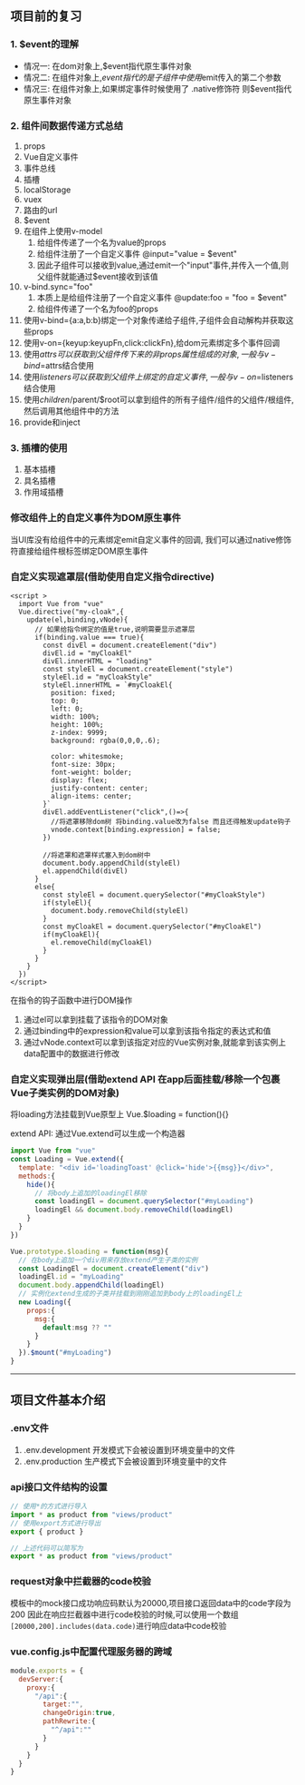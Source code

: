 ## 项目前的复习

### 1. $event的理解
* 情况一: 在dom对象上,$event指代原生事件对象
* 情况二: 在组件对象上,$event指代的是子组件中使用$emit传入的第二个参数
* 情况三: 在组件对象上,如果绑定事件时候使用了  .native修饰符  则$event指代原生事件对象

### 2. 组件间数据传递方式总结
1. props
2. Vue自定义事件
3. 事件总线
4. 插槽
5. localStorage
6. vuex
7. 路由的url
8. $event
9. 在组件上使用v-model
   1. 给组件传递了一个名为value的props
   2. 给组件注册了一个自定义事件 @input="value = $event"
   3. 因此子组件可以接收到value,通过emit一个"input"事件,并传入一个值,则父组件就能通过$event接收到该值
10. v-bind.sync="foo"
    1. 本质上是给组件注册了一个自定义事件  @update:foo = "foo = $event"
    2. 给组件传递了一个名为foo的props
11. 使用v-bind={a:a,b:b}绑定一个对象传递给子组件,子组件会自动解构并获取这些props
12. 使用v-on={keyup:keyupFn,click:clickFn},给dom元素绑定多个事件回调
13. 使用$attrs可以获取到父组件传下来的非props属性组成的对象,一般与v-bind=$attrs结合使用
14. 使用$listeners可以获取到父组件上绑定的自定义事件,一般与v-on=$listeners结合使用
15. 使用$children/$parent/$root可以拿到组件的所有子组件/组件的父组件/根组件,然后调用其他组件中的方法
16. provide和inject


### 3. 插槽的使用
1. 基本插槽
2. 具名插槽
3. 作用域插槽

### 修改组件上的自定义事件为DOM原生事件
当UI库没有给组件中的元素绑定emit自定义事件的回调,
我们可以通过native修饰符直接给组件根标签绑定DOM原生事件


### 自定义实现遮罩层(借助使用自定义指令directive)
```vue
<script >
  import Vue from "vue"
  Vue.directive("my-cloak",{
    update(el,binding,vNode){
      // 如果给指令绑定的值是true,说明需要显示遮罩层
      if(binding.value === true){
        const divEl = document.createElement("div")
        divEl.id = "myCloakEl"
        divEl.innerHTML = "loading"
        const styleEl = document.createElement("style")
        styleEl.id = "myCloakStyle"
        styleEl.innerHTML = `#myCloakEl{
          position: fixed;
          top: 0;
          left: 0;
          width: 100%;
          height: 100%;
          z-index: 9999;
          background: rgba(0,0,0,.6);
      
          color: whitesmoke;
          font-size: 30px;
          font-weight: bolder;
          display: flex;
          justify-content: center;
          align-items: center;
        }`
        divEl.addEventListener("click",()=>{
          //将遮罩移除dom树 将binding.value改为false 而且还得触发update钩子
          vnode.context[binding.expression] = false;
        })
  
        //将遮罩和遮罩样式塞入到dom树中
        document.body.appendChild(styleEl)
        el.appendChild(divEl)
      }
      else{
        const styleEl = document.querySelector("#myCloakStyle")
        if(styleEl){
          document.body.removeChild(styleEl)
        }
        const myCloakEl = document.querySelector("#myCloakEl")
        if(myCloakEl){
          el.removeChild(myCloakEl)
        }
      }
    }
  })
</script>
```
在指令的钩子函数中进行DOM操作
1. 通过el可以拿到挂载了该指令的DOM对象
2. 通过binding中的expression和value可以拿到该指令指定的表达式和值
3. 通过vNode.context可以拿到该指定对应的Vue实例对象,就能拿到该实例上data配置中的数据进行修改

### 自定义实现弹出层(借助extend API 在app后面挂载/移除一个包裹Vue子类实例的DOM对象)
将loading方法挂载到Vue原型上
Vue.$loading = function(){}

extend API: 通过Vue.extend可以生成一个构造器
```js
import Vue from "vue"
const Loading = Vue.extend({
  template: "<div id='loadingToast' @click='hide'>{{msg}}</div>",
  methods:{
    hide(){
      // 将body上追加的loadingEl移除
      const loadingEl = document.querySelector("#myLoading")
      loadingEl && document.body.removeChild(loadingEl)
    }
  }
})

Vue.prototype.$loading = function(msg){
  // 在body上追加一个div用来存放extend产生子类的实例
  const LoadingEl = document.createElement("div")
  loadingEl.id = "myLoading"
  document.body.appendChild(loadingEl)
  // 实例化extend生成的子类并挂载到刚刚追加到body上的loadingEl上
  new Loading({
    props:{
      msg:{
        default:msg ?? ""
      }
    }
  }).$mount("#myLoading")
}
```



-------------------------------------------------------------

## 项目文件基本介绍
### .env文件
1. .env.development      开发模式下会被设置到环境变量中的文件
2. .env.production       生产模式下会被设置到环境变量中的文件


### api接口文件结构的设置
```js
// 使用*的方式进行导入
import * as product from "views/product"
// 使用export方式进行导出
export { product }

// 上述代码可以简写为
export * as product from "views/product"
```


### request对象中拦截器的code校验
模板中的mock接口成功响应码默认为20000,项目接口返回data中的code字段为200
因此在响应拦截器中进行code校验的时候,可以使用一个数组`[20000,200].includes(data.code)`进行响应data中code校验


### vue.config.js中配置代理服务器的跨域
```js
module.exports = {
  devServer:{
    proxy:{
      "/api":{
        target:"",
        changeOrigin:true,
        pathRewrite:{
          "^/api":""
        }
      }
    }
  }
}
```

















